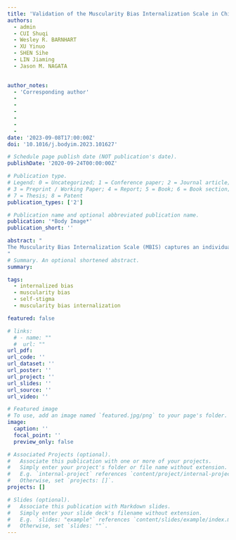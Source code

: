 ```yaml
---
title: 'Validation of the Muscularity Bias Internalization Scale in Chinese adult women'
authors:
  - admin
  - CUI Shuqi
  - Wesley R. BARNHART
  - XU Yinuo
  - SHEN Sihe
  - LIN Jiaming
  - Jason M. NAGATA
 

author_notes:
  - 'Corresponding author'
  - 
  - 
  - 
  -
  -
  -
date: '2023-09-08T17:00:00Z'
doi: '10.1016/j.bodyim.2023.101627'

# Schedule page publish date (NOT publication's date).
publishDate: '2020-09-24T00:00:00Z'

# Publication type.
# Legend: 0 = Uncategorized; 1 = Conference paper; 2 = Journal article;
# 3 = Preprint / Working Paper; 4 = Report; 5 = Book; 6 = Book section;
# 7 = Thesis; 8 = Patent
publication_types: ['2']

# Publication name and optional abbreviated publication name.
publication: '*Body Image*'
publication_short: ''

abstract: "
The Muscularity Bias Internalization Scale (MBIS) captures an individual’s endorsement of stereotypical beliefs about muscularity and engagement in self-stigmatizing evaluations about their muscularity. The MBIS has been validated in Chinese men and Lebanese men and women, showing strong internal consistency reliability and construct validity. Because muscularity-related body image concerns are present in Chinese women, there is a need for research to validate the MBIS in Chinese women. The present study examined the factor structure and psychometric properties of the MBIS in a sample of Chinese women. Exploratory factor analysis (*n* = 300) identified a two-factor structure which showed adequate model fit in confirmatory factor analysis (*n* = 300), with *χ*<sup>2</sup>(76) = 294.63 (*p* < .001), CFI = 0.98, TLI = 0.98, and SRMR = 0.05. Results also showed that the MBIS in women had adequate internal consistency, two-week test-retest reliability, and good construct validity. Findings suggest that the MBIS is a useful tool for assessing muscularity bias internalization, a potentially important risk factor for muscularity-oriented eating and body image disturbances.
"
# Summary. An optional shortened abstract.
summary: 

tags:
  - internalized bias
  - muscularity bias
  - self-stigma
  - muscularity bias internalization

featured: false

# links:
  # - name: ""
  #  url: ""
url_pdf: 
url_code: ''
url_dataset: ''
url_poster: ''
url_project: ''
url_slides: ''
url_source: ''
url_video: ''

# Featured image
# To use, add an image named `featured.jpg/png` to your page's folder.
image:
  caption: ''
  focal_point: ''
  preview_only: false

# Associated Projects (optional).
#   Associate this publication with one or more of your projects.
#   Simply enter your project's folder or file name without extension.
#   E.g. `internal-project` references `content/project/internal-project/index.md`.
#   Otherwise, set `projects: []`.
projects: []

# Slides (optional).
#   Associate this publication with Markdown slides.
#   Simply enter your slide deck's filename without extension.
#   E.g. `slides: "example"` references `content/slides/example/index.md`.
#   Otherwise, set `slides: ""`.
---
```

